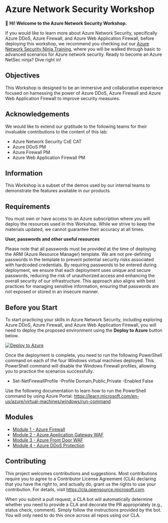 # Azure Network Security Workshop

👋 **Hi! Welcome to the Azure Network Security Workshop.**

If you would like to learn more about Azure Network Security, specifically Azure DDoS, Azure Firewall, and Azure Web Application Firewall, before deploying this workshop, we recommend you checking out our [Azure Network Security Ninja Training](https://aka.ms/aznetsecninja), where you will be walked through basic to advanced scenarios for Azure network security. Ready to become an Azure NetSec ninja? Dive right in!

## Objectives

This Workshop is designed to be an immersive and collaborative experience focused on harnessing the power of Azure DDoS, Azure Firewall and Azure Web Application Firewall to improve security measures.

## Acknowledgements

We would like to extend our gratitude to the following teams for their invaluable contributions to the content of this lab:
  - Azure Network Security CxE CAT
  - Azure DDoS PM
  - Azure Firewall PM
  - Azure Web Application Firewall PM

## Information

This Workshop is a subset of the demos used by our internal teams to demonstrate the features available in our products.

## Requirements

You must own or have access to an Azure subscription where you will deploy the resources used in this Workshop. While we strive to keep the materials updated, we cannot guarantee their accuracy at all times.

**User, passwords and other useful resources**

Please note that all passwords must be provided at the time of deploying the ARM (Azure Resource Manager) template. We are not pre-defining passwords in the template to prevent potential security risks associated with hardcoded credentials. By requiring passwords to be entered during deployment, we ensure that each deployment uses unique and secure passwords, reducing the risk of unauthorized access and enhancing the overall security of our infrastructure. This approach also aligns with best practices for managing sensitive information, ensuring that passwords are not exposed or stored in an insecure manner.

## Before you Start

To start practicing your skills in Azure Network Security, including exploring Azure DDoS, Azure Firewall, and Azure Web Application Firewall, you will need to deploy the proposed environment using the **Deploy to Azure** button below.

[![Deploy to Azure](https://aka.ms/deploytoazurebutton)](https://portal.azure.com/#create/Microsoft.Template/uri/https%3A%2F%2Fraw.githubusercontent.com%2FAzure%2FAzure-Network-Security%2Fmaster%2FAzure%2520Network%2520Security%2520-%2520Workshop%2FLabs.json)

Once the deployment is complete, you need to run the following PowerShell command on each of the four Windows virtual machines deployed. This PowerShell command will disable the Windows Firewall profiles, allowing you to practice the scenarios successfully.

- Set-NetFirewallProfile -Profile Domain,Public,Private -Enabled False

Use the following documentation to learn how to run the PowerShell command by using Azure Portal: https://learn.microsoft.com/en-us/azure/virtual-machines/windows/run-command

## Modules

- [Module 1 - Azure Firewall](https://github.com/gumoden/Azure-Network-Security/blob/master/Azure%20Network%20Security%20-%20Workshop/Azure%20Firewall.md)
- [Module 2 - Azure Application Gateway WAF](https://github.com/gumoden/Azure-Network-Security/blob/master/Azure%20Network%20Security%20-%20Workshop/Azure%20Application%20Gateway%20WAF.md)
- [Module 3 - Azure Front Door WAF](https://github.com/gumoden/Azure-Network-Security/blob/master/Azure%20Network%20Security%20-%20Workshop/Azure%20Front%20Door%20WAF.md)
- [Module 4 - Azure DDoS Protection](https://github.com/gumoden/Azure-Network-Security/blob/master/Azure%20Network%20Security%20-%20Workshop/Azure%20Firewall.md)

## Contributing

This project welcomes contributions and suggestions.  Most contributions require you to agree to a Contributor License Agreement (CLA) declaring that you have the right to, and actually do, grant us the rights to use your contribution. For details, visit https://cla.opensource.microsoft.com.

When you submit a pull request, a CLA bot will automatically determine whether you need to provide a CLA and decorate the PR appropriately (e.g., status check, comment). Simply follow the instructions provided by the bot. You will only need to do this once across all repos using our CLA.
